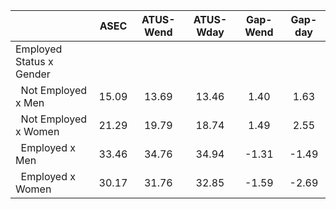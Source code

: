 
|                      |         ASEC |    ATUS-Wend |    ATUS-Wday |     Gap-Wend |      Gap-day |
| -------------------- | :----------: | :----------: | :----------: | :----------: | :----------: |
| Employed Status x Gender |              |              |              |              |              |
| &nbsp;&nbsp;Not Employed x Men |        15.09 |        13.69 |        13.46 |         1.40 |         1.63 |
| &nbsp;&nbsp;Not Employed x Women |        21.29 |        19.79 |        18.74 |         1.49 |         2.55 |
| &nbsp;&nbsp;Employed x Men |        33.46 |        34.76 |        34.94 |        -1.31 |        -1.49 |
| &nbsp;&nbsp;Employed x Women |        30.17 |        31.76 |        32.85 |        -1.59 |        -2.69 |

